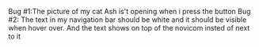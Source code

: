 Bug #1:The picture of my cat Ash is't opening when i press the button
Bug #2: The text in my navigation bar should be white and it should be visible when hover over.
And the text shows on top of the novicom insted of next to it 
